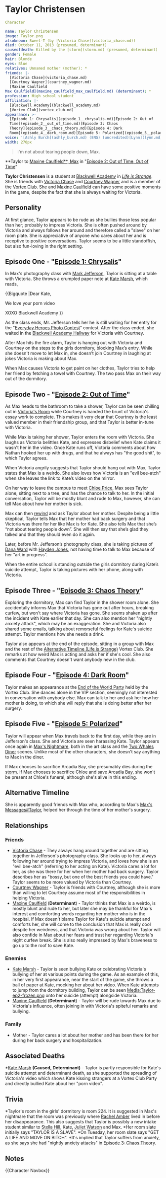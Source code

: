 #  Taylor Christensen 

```yaml
Character

name: Taylor Christensen
image: Taylor.png
alsoknown: Sweet-T (by [Victoria Chase](victoria_chase.md))
died: October 11, 2013 (presumed, determinant)
causeofdeath: Killed by the [storm](storm.md) (presumed, determinant)
gender: Female
hair: Blonde
eyes: Blue
relatives: Unnamed mother (mother): *
friends: |-
  [Victoria Chase](victoria_chase.md)
  [Courtney Wagner](courtney_wagner.md)
  [Maxine Caulfield
Max Caulfield](maxine_caulfield_max_caulfield.md) (determinant): *
profession: High school student
affiliation: |-
  [Blackwell Academy](blackwell_academy.md)
  [Vortex Club](vortex_club.md)
appearance: >-
  [Episode 1: Chrysalis](episode_1__chrysalis.md)[Episode 2: Out of
  Time](episode_2__out_of_time.md)[Episode 3: Chaos
  Theory](episode_3__chaos_theory.md)[Episode 4: Dark
  Room](episode_4__dark_room.md)[Episode 5: Polarized](episode_5__polarized.md)
voice: '[Ashly Burch](ashly_burch.md) (ENG) (uncredited)[Lynn](lynn.md) (JPN)'
width: 270px
```

> I'm not about tearing people down, Max.

**Taylor to [Maxine Caulfield**, Max](maxine_caulfield____max.md) in "[Episode 2: Out of Time, Out of Time](episode_2__out_of_time__out_of_time.md)"

**Taylor Christensen** is a student at [Blackwell Academy](blackwell_academy.md) in *[Life is Strange](life_is_strange.md)*. She is friends with [Victoria Chase](victoria_chase.md) and [Courtney Wagner](courtney_wagner.md) and is a member of the [Vortex Club](vortex_club.md). She and [Maxine Caulfield](max_caulfield.md) can have some positive moments in the game, despite the fact that she is always waiting for Victoria.

##  Personality 
At first glance, Taylor appears to be rude as she bullies those less popular than her; probably to impress Victoria. She is often pushed around by Victoria and always follows her around and therefore called a "slave" on her room plate. She is appreciative of anyone who cares about her and is receptive to positive conversations. Taylor seems to be a little standoffish, but also fun-loving in the right setting.

##  Episode One - "[Episode 1: Chrysalis](chrysalis.md)" 
In Max's photography class with [Mark Jefferson](mr__jefferson.md), Taylor is sitting at a table with Victoria. She throws a crumpled paper note at [Kate Marsh](kate_marsh.md), which reads,

{{Bigquote
|Dear Kate,

We love your porn video

XOXO Blackwell Academy
}}

As the class ends, Mr. Jefferson tells her he is still waiting for her entry for the "[Everyday Heroes Photo Contest](everyday_heroes.md)" contest. After the class ended, she waited in the [Blackwell Academy Hallway](hallway.md) for Victoria with Courtney.

After Max hits the fire alarm, Taylor is hanging out with Victoria and Courtney on the steps to the girls dormitory, blocking Max’s entry. While she doesn't move to let Max in, she doesn’t join Courtney in laughing at jokes Victoria is making about Max.

When Max causes Victoria to get paint on her clothes, Taylor tries to help her friend by fetching a towel with Courtney. The two pass Max on their way out of the dormitory.

##  Episode Two - "[Episode 2: Out of Time](out_of_time.md)" 
As Max heads to the bathroom to take a shower, Taylor can be seen chilling out in [Victoria's Room](victoria_s_room.md) while Courtney is handed the brunt of Victoria's essay work to complete. This makes it very clear that Courtney is the least valued member in their friendship group, and that Taylor is better in-tune with Victoria.

While Max is taking her shower, Taylor enters the room with Victoria. She laughs as Victoria belittles Kate, and expresses disbelief when Kate claims it wasn't her in the video. Once Kate runs off, Victoria comments about how Nathan hooked her up with drugs, and that he always has "the good shit", to which Taylor agrees.

When Victoria angrily suggests that Taylor should hang out with Max, Taylor states that Max is a weirdo. She also loves how Victoria is an "evil bee-atch" when she leaves the link to Kate’s video on the mirror.

On her way to leave the campus to meet [Chloe Price](chloe_price.md), Max sees Taylor alone, sitting next to a tree, and has the chance to talk to her. In the initial conversation, Taylor will be mostly blunt and rude to Max, however, she can tell Max about how her mother is sick.

Max can then [rewind](rewind.md) and ask Taylor about her mother. Despite being a little skeptical, Taylor tells Max that her mother had back surgery and that Victoria was there for her like Max is for Kate. She also tells Max that she’s “not about tearing people down”. She will then say that she’s glad they talked and that they should even do it again.

Later, before Mr. Jefferson’s photography class, she is taking pictures of [Dana Ward](dana_ward.md) with [Hayden Jones](hayden_jones.md), not having time to talk to Max because of her “art in progress”.

When the entire school is standing outside the girls dormitory during Kate’s suicide attempt, Taylor is taking pictures with her phone, along with Victoria.

##  Episode Three - "[Episode 3: Chaos Theory](chaos_theory.md)" 
Exploring the dormitory, Max can find Taylor in the shower room alone. She accidentally informs Max that Victoria has gone out after hours, breaking curfew, but won't say where Victoria has gone. She seems shaken up after the incident with Kate earlier that day. She can also mention her "nightly anxiety attack", which may be an exaggeration. She and Victoria also shared some emails, talking about remorseful feelings for Kate's suicide attempt. Taylor mentions how she needs a drink.

Taylor also appears at the end of the episode, sitting in a group with Max and the rest of the [Alternative Timeline (Life is Strange)](alternative_timeline.md) Vortex Club. She remarks at how weird Max is acting and asks her if she's cool. She also comments that Courtney doesn't want anybody new in the club.

##  Episode Four - "[Episode 4: Dark Room](dark_room.md)" 
Taylor makes an appearance at the [End of the World Party](end_of_the_world_party.md) held by the Vortex Club. She dances alone in the VIP section, seemingly not interested in conversation with anybody else. Max can talk to her and ask her how her mother is doing, to which she will reply that she is doing better after her surgery.

##  Episode Five - "[Episode 5: Polarized](polarized.md)" 
Taylor will appear when Max travels back to the first day, while they are in Jefferson's class. She and Victoria are seen harassing Kate. Taylor appears once again in [Max's Nightmare](max_s_nightmare.md), both in the art class and the [Two Whales Diner](diner.md) scenes. Unlike most of the other characters, she doesn't say anything to Max in the diner.

If Max chooses to sacrifice Arcadia Bay, she presumably dies during the [storm](storm.md). If Max chooses to sacrifice Chloe and save Arcadia Bay, she won't be present at Chloe's funeral, although she's alive in this ending.

##  Alternative Timeline 
She is apparently good friends with Max who, according to Max's [Max's Messages#Taylor](text_messages.md), helped her through the time of her mother's surgery.

##  Relationships 
### Friends
* [Victoria Chase](victoria_chase.md) - They always hang around together and are sitting together in Jefferson's photography class. She looks up to her, always following her around trying to impress Victoria, and loves how she is an "evil bee-atch" (referring to her acting on Kate). Victoria cares a lot for her, as she was there for her when her mother had back surgery. Taylor describes her as "bossy, but one of the best friends you could have." Taylor seems to be more valued by Victoria than Courtney.
* [Courtney Wagner](courtney_wagner.md) - Taylor is friends with Courtney, although she is more than willing to let Courtney assume most of the responsibilities in helping Victoria.
* [Maxine Caulfield](max_caulfield.md) (**Determinant**) - Taylor thinks that Max is a weirdo, is mostly blunt and rude to her, but later she may be thankful for Max's interest and comforting words regarding her mother who is in the hospital. If Max doesn't blame Taylor for Kate's suicide attempt and comforts her, she will come to the conclusion that Max is really cool despite her weirdness, and that Victoria was wrong about her. Taylor will also confide in Max about her fears and trust her regarding Victoria's night curfew break. She is also really impressed by Max's braveness to go up to the roof to save Kate.

### Enemies
* [Kate Marsh](kate_marsh.md) - Taylor is seen bullying Kate or celebrating Victoria's bullying of her at various points during the game. As an example of this, in her very first appearance, near the start of the game, she throws a ball of paper at Kate, mocking her about her video. When Kate attempts to jump from the dormitory building, Taylor can be seen [Media:Taylor-ep2-frozen.png](pointing_her_phone_camera.md) onto her suicide (attempt) alongside Victoria.
* [Maxine Caulfield](max_caulfield.md) (**Determinant**) - Taylor will be rude towards Max due to Victoria's influence, often joining in with Victoria's spiteful remarks and bullying.

### Family
* Mother - Taylor cares a lot about her mother and has been there for her during her back surgery and hospitalization.

##  Associated Deaths 
*[Kate Marsh](kate_marsh.md) **(Caused, Determinant)** - Taylor is partly responsible for Kate's suicide attempt and determinant death, as she supported the spreading of Victoria's video which shows Kate kissing strangers at a Vortex Club Party and directly bullied Kate about her "porn video".

##  Trivia 
*Taylor's room in the girls' dormitory is room 224. It is suggested in Max's nightmare that the room was previously where [Rachel Amber](rachel_amber.md) lived in before her disappearance. This also suggests that Taylor is possibly a new intake student similar to [Stella Hill](stella_hill.md), Kate, [Juliet Watson](juliet_watson.md) and Max.
*Her room slate initially says "TAYLOR IS A SLAVE".
*On Tuesday, her room slate says "GET A LIFE AND MOVE ON BITCH".
*It's implied that Taylor suffers from anxiety, as she says she had "nightly anxiety attacks" in [Episode 3: Chaos Theory](episode_three.md).

##  Notes 

{{Character Navbox}}

